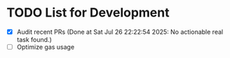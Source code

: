 # TODO List for Development

- [x] Audit recent PRs  (Done at Sat Jul 26 22:22:54 2025: No actionable real task found.)
- [ ] Optimize gas usage